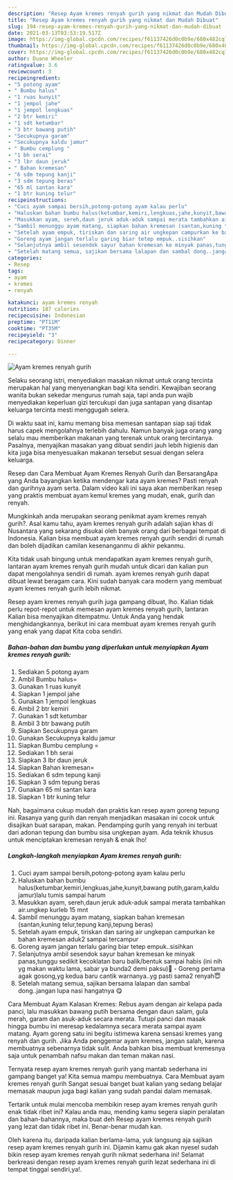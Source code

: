 ```yaml
---
description: "Resep Ayam kremes renyah gurih yang nikmat dan Mudah Dibuat"
title: "Resep Ayam kremes renyah gurih yang nikmat dan Mudah Dibuat"
slug: 194-resep-ayam-kremes-renyah-gurih-yang-nikmat-dan-mudah-dibuat
date: 2021-03-13T03:53:19.517Z
image: https://img-global.cpcdn.com/recipes/f61137426d0c0b9e/680x482cq70/ayam-kremes-renyah-gurih-foto-resep-utama.jpg
thumbnail: https://img-global.cpcdn.com/recipes/f61137426d0c0b9e/680x482cq70/ayam-kremes-renyah-gurih-foto-resep-utama.jpg
cover: https://img-global.cpcdn.com/recipes/f61137426d0c0b9e/680x482cq70/ayam-kremes-renyah-gurih-foto-resep-utama.jpg
author: Duane Wheeler
ratingvalue: 3.6
reviewcount: 3
recipeingredient:
- "5 potong ayam"
- " Bumbu halus"
- "1 ruas kunyit"
- "1 jempol jahe"
- "1 jempol lengkuas"
- "2 btr kemiri"
- "1 sdt ketumbar"
- "3 btr bawang putih"
- "Secukupnya garam"
- "Secukupnya kaldu jamur"
- " Bumbu cemplung "
- "1 bh serai"
- "3 lbr daun jeruk"
- " Bahan kremesan"
- "6 sdm tepung kanji"
- "3 sdm tepung beras"
- "65 ml santan kara"
- "1 btr kuning telur"
recipeinstructions:
- "Cuci ayam sampai bersih,potong-potong ayam kalau perlu"
- "Haluskan bahan bumbu halus(ketumbar,kemiri,lengkuas,jahe,kunyit,bawang putih,garam,kaldu jamur)lalu tumis sampai harum"
- "Masukkan ayam, sereh,daun jeruk aduk-aduk sampai merata tambahkan air.ungkep kurleb 15 mnt"
- "Sambil menunggu ayam matang, siapkan bahan kremesan (santan,kuning telur,tepung kanji,tepung beras)"
- "Setelah ayam empuk, tiriskan dan saring air ungkepan campurkan ke bahan kremesan aduk2 sampai tercampur"
- "Goreng ayam jangan terlalu garing biar tetep empuk..sisihkan"
- "Selanjutnya ambil sesendok sayur bahan kremesan ke minyak panas,tunggu sedikit kecoklatan baru balik/bentuk sampai habis (ini nih yg makan waktu lama, sabar ya bunda2 demi paksu)😬 Goreng pertama agak gosong,yg kedua baru cantik warnanya..yg pasti sama2 renyah😇"
- "Setelah matang semua, sajikan bersama lalapan dan sambal dong..jangan lupa nasi hangatnya 😋"
categories:
- Resep
tags:
- ayam
- kremes
- renyah

katakunci: ayam kremes renyah 
nutrition: 187 calories
recipecuisine: Indonesian
preptime: "PT11M"
cooktime: "PT35M"
recipeyield: "3"
recipecategory: Dinner

---
```



![Ayam kremes renyah gurih](https://img-global.cpcdn.com/recipes/f61137426d0c0b9e/680x482cq70/ayam-kremes-renyah-gurih-foto-resep-utama.jpg)

Selaku seorang istri, menyediakan masakan nikmat untuk orang tercinta merupakan hal yang menyenangkan bagi kita sendiri. Kewajiban seorang  wanita bukan sekedar mengurus rumah saja, tapi anda pun wajib menyediakan keperluan gizi tercukupi dan juga santapan yang disantap keluarga tercinta mesti menggugah selera.

Di waktu  saat ini, kamu memang bisa memesan santapan siap saji tidak harus capek mengolahnya terlebih dahulu. Namun banyak juga orang yang selalu mau memberikan makanan yang terenak untuk orang tercintanya. Pasalnya, menyajikan masakan yang dibuat sendiri jauh lebih higienis dan kita juga bisa menyesuaikan makanan tersebut sesuai dengan selera keluarga. 

Resep dan Cara Membuat Ayam Kremes Renyah Gurih dan BersarangApa yang Anda bayangkan ketika mendengar kata ayam kremes? Pasti renyah dan gurihnya ayam serta. Dalam video kali ini saya akan memberikan resep yang praktis membuat ayam kemul kremes yang mudah, enak, gurih dan renyah.

Mungkinkah anda merupakan seorang penikmat ayam kremes renyah gurih?. Asal kamu tahu, ayam kremes renyah gurih adalah sajian khas di Nusantara yang sekarang disukai oleh banyak orang dari berbagai tempat di Indonesia. Kalian bisa membuat ayam kremes renyah gurih sendiri di rumah dan boleh dijadikan camilan kesenanganmu di akhir pekanmu.

Kita tidak usah bingung untuk mendapatkan ayam kremes renyah gurih, lantaran ayam kremes renyah gurih mudah untuk dicari dan kalian pun dapat mengolahnya sendiri di rumah. ayam kremes renyah gurih dapat dibuat lewat beragam cara. Kini sudah banyak cara modern yang membuat ayam kremes renyah gurih lebih nikmat.

Resep ayam kremes renyah gurih juga gampang dibuat, lho. Kalian tidak perlu repot-repot untuk memesan ayam kremes renyah gurih, lantaran Kalian bisa menyajikan ditempatmu. Untuk Anda yang hendak menghidangkannya, berikut ini cara membuat ayam kremes renyah gurih yang enak yang dapat Kita coba sendiri.

<!--inarticleads1-->

##### Bahan-bahan dan bumbu yang diperlukan untuk menyiapkan Ayam kremes renyah gurih:

1. Sediakan 5 potong ayam
1. Ambil  Bumbu halus=
1. Gunakan 1 ruas kunyit
1. Siapkan 1 jempol jahe
1. Gunakan 1 jempol lengkuas
1. Ambil 2 btr kemiri
1. Gunakan 1 sdt ketumbar
1. Ambil 3 btr bawang putih
1. Siapkan Secukupnya garam
1. Gunakan Secukupnya kaldu jamur
1. Siapkan  Bumbu cemplung =
1. Sediakan 1 bh serai
1. Siapkan 3 lbr daun jeruk
1. Siapkan  Bahan kremesan=
1. Sediakan 6 sdm tepung kanji
1. Siapkan 3 sdm tepung beras
1. Gunakan 65 ml santan kara
1. Siapkan 1 btr kuning telur


Nah, bagaimana cukup mudah dan praktis kan resep ayam goreng tepung ini. Rasanya yang gurih dan renyah menjadikan masakan ini cocok untuk disajikan buat sarapan, makan. Pendamping gurih yang renyah ini terbuat dari adonan tepung dan bumbu sisa ungkepan ayam. Ada teknik khusus untuk menciptakan kremesan renyah &amp; enak lho! 

<!--inarticleads2-->

##### Langkah-langkah menyiapkan Ayam kremes renyah gurih:

1. Cuci ayam sampai bersih,potong-potong ayam kalau perlu
1. Haluskan bahan bumbu halus(ketumbar,kemiri,lengkuas,jahe,kunyit,bawang putih,garam,kaldu jamur)lalu tumis sampai harum
1. Masukkan ayam, sereh,daun jeruk aduk-aduk sampai merata tambahkan air.ungkep kurleb 15 mnt
1. Sambil menunggu ayam matang, siapkan bahan kremesan (santan,kuning telur,tepung kanji,tepung beras)
1. Setelah ayam empuk, tiriskan dan saring air ungkepan campurkan ke bahan kremesan aduk2 sampai tercampur
1. Goreng ayam jangan terlalu garing biar tetep empuk..sisihkan
1. Selanjutnya ambil sesendok sayur bahan kremesan ke minyak panas,tunggu sedikit kecoklatan baru balik/bentuk sampai habis (ini nih yg makan waktu lama, sabar ya bunda2 demi paksu)😬 - Goreng pertama agak gosong,yg kedua baru cantik warnanya..yg pasti sama2 renyah😇
1. Setelah matang semua, sajikan bersama lalapan dan sambal dong..jangan lupa nasi hangatnya 😋


Cara Membuat Ayam Kalasan Kremes: Rebus ayam dengan air kelapa pada panci, lalu masukkan bawang putih bersama dengan daun salam, gula merah, garam dan asuk-aduk secara merata. Tutupi panci dan masak hingga bumbu ini meresap kedalamnya secara merata sampai ayam matang. Ayam goreng satu ini begitu istimewa karena sensasi kremes yang renyah dan gurih. Jika Anda penggemar ayam kremes, jangan salah, karena membuatnya sebenarnya tidak sulit. Anda bahkan bisa membuat kremesnya saja untuk penambah nafsu makan dan teman makan nasi. 

Ternyata resep ayam kremes renyah gurih yang mantab sederhana ini gampang banget ya! Kita semua mampu membuatnya. Cara Membuat ayam kremes renyah gurih Sangat sesuai banget buat kalian yang sedang belajar memasak maupun juga bagi kalian yang sudah pandai dalam memasak.

Tertarik untuk mulai mencoba membikin resep ayam kremes renyah gurih enak tidak ribet ini? Kalau anda mau, mending kamu segera siapin peralatan dan bahan-bahannya, maka buat deh Resep ayam kremes renyah gurih yang lezat dan tidak ribet ini. Benar-benar mudah kan. 

Oleh karena itu, daripada kalian berlama-lama, yuk langsung aja sajikan resep ayam kremes renyah gurih ini. Dijamin kamu gak akan nyesel sudah bikin resep ayam kremes renyah gurih nikmat sederhana ini! Selamat berkreasi dengan resep ayam kremes renyah gurih lezat sederhana ini di tempat tinggal sendiri,ya!.

